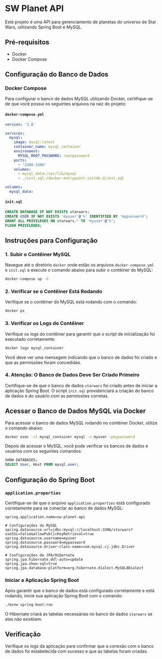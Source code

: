 
# SW Planet API

Este projeto é uma API para gerenciamento de planetas do universo de Star Wars, utilizando Spring Boot e MySQL.

## Pré-requisitos

- Docker
- Docker Compose

## Configuração do Banco de Dados

### Docker Compose

Para configurar o banco de dados MySQL utilizando Docker, certifique-se de que você possui os seguintes arquivos na raiz do projeto:

#### `docker-compose.yml`

```yaml
version: '3.8'

services:
  mysql:
    image: mysql:latest
    container_name: mysql_container
    environment:
      MYSQL_ROOT_PASSWORD: rootpassword
    ports:
      - "3306:3306"
    volumes:
      - mysql_data:/var/lib/mysql
      - ./init.sql:/docker-entrypoint-initdb.d/init.sql

volumes:
  mysql_data:
```

#### `init.sql`

```sql
CREATE DATABASE IF NOT EXISTS starwars;
CREATE USER IF NOT EXISTS 'myuser'@'%' IDENTIFIED BY 'mypassword';
GRANT ALL PRIVILEGES ON starwars.* TO 'myuser'@'%';
FLUSH PRIVILEGES;
```

## Instruções para Configuração

### 1. Subir o Contêiner MySQL

Navegue até o diretório `docker` onde estão os arquivos `docker-compose.yml` e `init.sql` e execute o comando abaixo para subir o contêiner do MySQL:

```sh
docker-compose up -d
```

### 2. Verificar se o Contêiner Está Rodando

Verifique se o contêiner do MySQL está rodando com o comando:

```sh
docker ps
```

### 3. Verificar os Logs do Contêiner

Verifique os logs do contêiner para garantir que o script de inicialização foi executado corretamente:

```sh
docker logs mysql_container
```

Você deve ver uma mensagem indicando que o banco de dados foi criado e que as permissões foram concedidas.

### 4. **Atenção: O Banco de Dados Deve Ser Criado Primeiro**

Certifique-se de que o banco de dados `starwars` foi criado antes de iniciar a aplicação Spring Boot. O script `init.sql` providenciará a criação do banco de dados e do usuário com as permissões corretas.

## Acessar o Banco de Dados MySQL via Docker

Para acessar o banco de dados MySQL rodando no contêiner Docker, utilize o comando abaixo:

```sh
docker exec -it mysql_container mysql -u myuser -pmypassword
```

Depois de acessar o MySQL, você pode verificar os bancos de dados e usuários com os seguintes comandos:

```sql
SHOW DATABASES;
SELECT User, Host FROM mysql.user;
```

## Configuração do Spring Boot

### `application.properties`

Certifique-se de que o arquivo `application.properties` está configurado corretamente para se conectar ao banco de dados MySQL:

```properties
spring.application.name=sw-planet-api

# Configurações do MySQL
spring.datasource.url=jdbc:mysql://localhost:3306/starwars?useSSL=false&allowPublicKeyRetrieval=true
spring.datasource.username=myuser
spring.datasource.password=mypassword
spring.datasource.driver-class-name=com.mysql.cj.jdbc.Driver

# Configurações de JPA/Hibernate
spring.jpa.hibernate.ddl-auto=update
spring.jpa.show-sql=true
spring.jpa.database-platform=org.hibernate.dialect.MySQL8Dialect
```

### Iniciar a Aplicação Spring Boot

Após garantir que o banco de dados está configurado corretamente e está rodando, inicie sua aplicação Spring Boot com o comando:

```sh
./mvnw spring-boot:run
```

O Hibernate criará as tabelas necessárias no banco de dados `starwars` se elas não existirem.

## Verificação
Verifique os logs da aplicação para confirmar que a conexão com o banco de dados foi estabelecida com sucesso e que as tabelas foram criadas.
